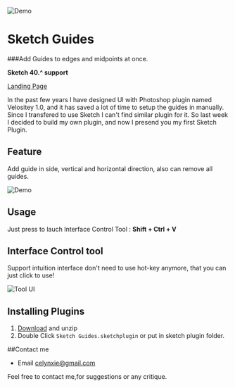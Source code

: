 ![Demo](https://celynxie.com/lib/image/Avatar.png)

# Sketch Guides
###Add Guides to edges and midpoints at once.

**Sketch 40.^ support**


[Landing Page](https://celynxie.com)

In the past few years I have designed UI with Photoshop plugin named Velositey 1.0, and it has saved a lot of time to setup the guides in manually. Since I transfered to use Sketch I can't find similar plugin for it. So last week I decided to build my own plugin, and now I presend you my first Sketch Plugin.


## Feature
Add guide in side, vertical and horizontal direction,
also can remove all guides.

![Demo](https://celynxie.com/lib/image/screen.png)


## Usage
Just press to lauch Interface Control Tool :
**Shift + Ctrl + V**


## Interface Control tool
Support intuition interface don't need to use hot-key anymore, that you can just click to use!

![Tool UI](https://celynxie.com/lib/image/ControlTool_UI.png)


## Installing Plugins
1. [Download](https://github.com/luvmex/Sketch-Guides/archive/master.zip) and unzip
2. Double Click `Sketch Guides.sketchplugin` or put in sketch plugin folder.


##Contact me
* Email <celynxie@gmail.com>

Feel free to contact me,for suggestions or any critique.